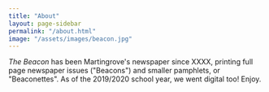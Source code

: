 ```yaml
---
title: "About"
layout: page-sidebar
permalink: "/about.html"
image: "/assets/images/beacon.jpg"
---
```


*The Beacon* has been Martingrove's newspaper since XXXX, printing full page newspaper issues ("Beacons") and smaller
pamphlets, or "Beaconettes". As of the 2019/2020 school year, we went digital too! Enjoy.